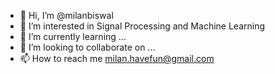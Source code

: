 - 👋 Hi, I’m @milanbiswal
- 👀 I’m interested in Signal Processing and Machine Learning
- 🌱 I’m currently learning ...
- 💞️ I’m looking to collaborate on ...
- 📫 How to reach me milan.havefun@gmail.com

<!---
milanbiswal/milanbiswal is a ✨ special ✨ repository because its `README.md` (this file) appears on your GitHub profile.
You can click the Preview link to take a look at your changes.
--->
